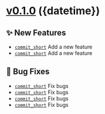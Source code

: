 # [v0.1.0](https://github.com/momocow/semantic-release-gitmoji/compare/v0.0.0...v0.1.0) ({datetime})

## ✨ New Features
- [`commit_short`](https://github.com/momocow/semantic-release-gitmoji/commit/commit_short)  Add a new feature 
- [`commit_short`](https://github.com/momocow/semantic-release-gitmoji/commit/commit_short)  Add a new feature 

## 🐛 Bug Fixes
- [`commit_short`](https://github.com/momocow/semantic-release-gitmoji/commit/commit_short)  Fix bugs 
- [`commit_short`](https://github.com/momocow/semantic-release-gitmoji/commit/commit_short)  Fix bugs 
- [`commit_short`](https://github.com/momocow/semantic-release-gitmoji/commit/commit_short)  Fix bugs 
- [`commit_short`](https://github.com/momocow/semantic-release-gitmoji/commit/commit_short)  Fix bugs 

